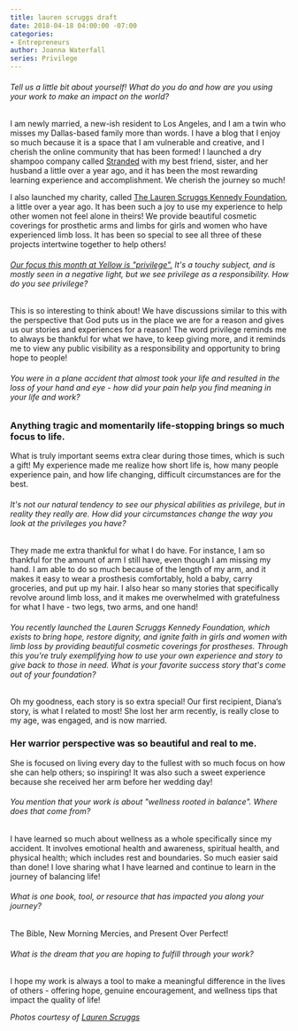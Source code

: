 ```yaml
---
title: lauren scruggs draft
date: 2018-04-18 04:00:00 -07:00
categories:
- Entrepreneurs
author: Joanna Waterfall
series: Privilege
---
```


###### Tell us a little bit about yourself! What do you do and how are you using your work to make an impact on the world?

I am newly married, a new-ish resident to Los Angeles, and I am a twin who misses my Dallas-based family more than words. I have a blog that I enjoy so much because it is a space that I am vulnerable and creative, and I cherish the online community that has been formed! I launched a dry shampoo company called [Stranded](https://thestrandedshop.com/) with my best friend, sister, and her husband a little over a year ago, and it has been the most rewarding learning experience and accomplishment. We cherish the journey so much! 

I also launched my charity, called [The Lauren Scruggs Kennedy Foundation](http://www.lskfoundation.com/), a little over a year ago. It has been such a joy to use my experience to help other women not feel alone in theirs! We provide beautiful cosmetic coverings for prosthetic arms and limbs for girls and women who have experienced limb loss. It has been so special to see all three of these projects intertwine together to help others!

###### [Our focus this month at Yellow is "privilege".](https://yellowco.co/blog/) It's a touchy subject, and is mostly seen in a negative light, but we see privilege as a responsibility. How do you see privilege? 

This is so interesting to think about! We have discussions similar to this with the perspective that God puts us in the place we are for a reason and gives us our stories and experiences for a reason! The word privilege reminds me to always be thankful for what we have, to keep giving more, and it reminds me to view any public visibility as a responsibility and opportunity to bring hope to people!

###### You were in a plane accident that almost took your life and resulted in the loss of your hand and eye - how did your pain help you find meaning in your life and work? 

### Anything tragic and momentarily life-stopping brings so much focus to life. 

What is truly important seems extra clear during those times, which is such a gift! My experience made me realize how short life is, how many people experience pain, and how life changing, difficult circumstances are for the best.

###### It's not our natural tendency to see our physical abilities as privilege, but in reality they really are. How did your circumstances change the way you look at the privileges you have? 

They made me extra thankful for what I do have. For instance, I am so thankful for the amount of arm I still have, even though I am missing my hand. I am able to do so much because of the length of my arm, and it makes it easy to wear a prosthesis comfortably, hold a baby, carry groceries, and put up my hair. I also hear so many stories that specifically revolve around limb loss, and it makes me overwhelmed with gratefulness for what I have - two legs, two arms,  and one hand!

###### You recently launched the Lauren Scruggs Kennedy Foundation, which exists to bring hope, restore dignity, and ignite faith in girls and women with limb loss by providing beautiful cosmetic coverings for prostheses. Through this you're truly exemplifying how to use your own experience and story to give back to those in need. What is your favorite success story that's come out of your foundation? 

Oh my goodness, each story is so extra special! Our first recipient, Diana’s story, is what I related to most! She lost her arm recently, is really close to my age, was engaged, and is now married. 

### Her warrior perspective was so beautiful and real to me. 

She is focused on living every day to the fullest with so much focus on how she can help others; so inspiring! It was also such a sweet experience because she received her arm before her wedding day! 

###### You mention that your work is about "wellness rooted in balance". Where does that come from? 

I have learned so much about wellness as a whole specifically since my accident. It involves emotional health and awareness, spiritual health, and physical health; which includes rest and boundaries. So much easier said than done! I love sharing what I have learned and continue to learn in the journey of balancing life!

###### What is one book, tool, or resource that has impacted you along your journey? 

The Bible, New Morning Mercies, and Present Over Perfect! 

###### What is the dream that you are hoping to fulfill through your work? 

I hope my work is always a tool to make a meaningful difference in the lives of others - offering hope, genuine encouragement, and wellness tips that impact the quality of life!  

_Photos courtesy of [Lauren Scruggs](https://laurenscruggskennedy.com/)_